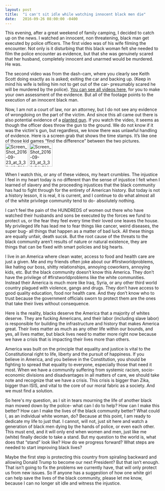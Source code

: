 ```yaml
---
layout: post
title:  "i can't sit idle while watching innocent black men die"
date:   2016-09-26 08:00:00 -0400
---
```

This evening, after a great weekend of family camping, I decided to catch up on the news. I watched an innocent, non threatening, black man get executed by police officers. The first video was of his wife filming the encounter. Not only is it disturbing that this black woman felt she needed to film the police encounter as evidence, but that she was genuinely scared that her husband, completely innocent and unarmed would be murdered. He was.

The second video was from the dash-cam, where you clearly see Keith Scott doing exactly as is asked; exiting the car and backing up. (Keep in mind his wife is telling him not to get out of the car- presumably scared he will be murdered by the police). [You can see all videos here](http://www.zerohedge.com/news/2016-09-24/charlotte-police-plan-release-keith-scott-body-cam-footage-press-conference-live-fee), for you to make your own assessment of the evidence. But all of the footage points to the execution of an innocent black man.

Now, I am not a court of law, nor an attorney, but I do not see any evidence of wrongdoing on the part of the victim. And since this all came out there is also potential evidence of a [planted gun](https://www.youtube.com/watch?v=n3jIwjI9BgE). If you watch the video, it seems as though the officer does throw the gun to the ground. We do not know if it was the victim's gun, but regardless, we know there was unlawful handling of evidence. Here is a screen grab that shows the time stamps. It’s like one of those kid games “find the difference” between the two pictures. 
<a data-flickr-embed="true"  href="https://www.flickr.com/photos/crimsonrhoads/29304123673/in/datetaken/" title="Screen_Shot_2016-09-23_at_3_33_48_PM"><img src="https://c2.staticflickr.com/9/8502/29304123673_d7558e52e3_s.jpg" width="75" height="75" alt="Screen_Shot_2016-09-23_at_3_33_48_PM"></a><script async src="//embedr.flickr.com/assets/client-code.js" charset="utf-8"></script>
<a data-flickr-embed="true"  href="https://www.flickr.com/photos/crimsonrhoads/29930706645/in/datetaken/" title="Screen_Shot_2016-09-23_at_3_33_54_PM"><img src="https://c6.staticflickr.com/9/8305/29930706645_9b3bdc9c50_s.jpg" width="75" height="75" alt="Screen_Shot_2016-09-23_at_3_33_54_PM"></a><script async src="//embedr.flickr.com/assets/client-code.js" charset="utf-8"></script>

When I watch this, or any of these videos, my heart crumbles. The injustice I feel in my heart today is no different than the sense of injustice I felt when I learned of slavery and the proceeding injustices that the black community has had to fight through for the entirety of American history. But today is not a history lesson, it is real, it is current, and I continue to do what almost all of the white privilege community tend to do- absolutely nothing.

I can’t feel the pain of the HUNDREDS of women out there who have watched their husbands and sons be executed by the forces we fund to protect us, or the fear they feel every time their loved one leaves the house. My privileged life has lead me to fear things like cancer, weird diseases, the super bug- all things that happen as a matter of bad luck. All these things are equally unfair, death sucsk. But the root cause of the threats to the black community aren’t results of nature or natural existence, they are things that can be fixed with smart policies and big hearts.  

I live in an America where clean water, access to food and health care are just a given. Me and my friends often joke about our #firstworldproblems, like hating our boss, shitty relationships, annoying coworkers, annoying kids, etc. But the black community doesn’t know this America. They don’t have the privilege of #firstworldproblems like the white communities. Instead their America is much more like Iraq, Syria, or any other third world country plagued with violence, gangs and drugs. They don’t have access to good quality education, food nor health care. And they don’t know who to trust because the government officials sworn to protect them are the ones that take their lives without consequence.

Here is the reality, blacks deserve the America that a majority of whites deserve. They are fucking Americans, and their labor (including slave labor) is responsible for building the infrastructure and history that makes America great. Their lives matter as much as any other life within our bounds, and yes, all lives matter, but black lives need to matter more right now because we have a crisis that is impacting their lives more than others. 

America was built on the principle that equality and justice is vital to the Constitutional right to life, liberty and the pursuit of happiness. If you believe in America, and you believe in the Constitution, you should be fighting to spread that equality to everyone, especially those that need it most.  When we have a community suffering from systemic racism, socio-economic divisions and disadvantages in all matters of care, we should take note and recognize that we have a crisis. This crisis is bigger than Zika, bigger than ISIS, and vital to the core of our moral fabric as a society. And we must find a solution.

So here's my question, as I sit in tears mourning the life of another black man mowed down by the police- what can I do to help? How can I make this better? How can I make the lives of the black community better? What could I, as an individual white woman, do? Because at this point, I am ready to dedicate my life to just that. I cannot, will not,  just sit here and watch a generation of black men dying by the hands of police, or even each other. This must end, and it will only end when women and men, just like me (white) finally decide to take a stand. But my question to the world is, what does that “stand” look like? How do we progress forward? What steps are needed to start improving black lives?

Maybe the first step is protecting this country from spiraling backward and allowing Donald Trump to become our next President? But that isn’t enough. That isn’t going to fix the problems we currently have, that will only protect us from new issues. So If anyone has a suggestion of how one white girl can help save the lives of the black community, please let me know, because I can no longer sit idle and witness the injustice.
